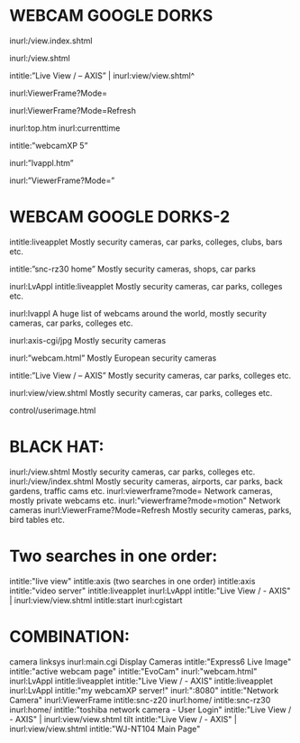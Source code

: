 # WEBCAM GOOGLE DORKS
 
inurl:/view.index.shtml
 
inurl:/view.shtml
 
intitle:”Live View / – AXIS” | inurl:view/view.shtml^
 
inurl:ViewerFrame?Mode=
 
inurl:ViewerFrame?Mode=Refresh

inurl:top.htm inurl:currenttime

intitle:”webcamXP 5”

inurl:”lvappl.htm”

inurl:”ViewerFrame?Mode=”

# WEBCAM GOOGLE DORKS-2

intitle:liveapplet Mostly security cameras, car parks, colleges, clubs, bars etc.

intitle:”snc-rz30 home” Mostly security cameras, shops, car parks

inurl:LvAppl intitle:liveapplet Mostly security cameras, car parks, colleges etc.

inurl:lvappl A huge list of webcams around the world, mostly security cameras, car parks, colleges
etc.

inurl:axis-cgi/jpg Mostly security cameras

inurl:”webcam.html” Mostly European security cameras

intitle:”Live View / – AXIS” Mostly security cameras, car parks, colleges etc.

inurl:view/view.shtml Mostly security cameras, car parks, colleges etc.

control/userimage.html

# BLACK HAT:
 
inurl:/view.shtml Mostly security cameras, car parks, colleges etc.
inurl:/view/index.shtml Mostly security cameras, airports, car parks, back gardens, traffic cams etc.
inurl:viewerframe?mode= Network cameras, mostly private webcams etc.
inurl:"viewerframe?mode=motion" Network cameras
inurl:ViewerFrame?Mode=Refresh Mostly security cameras, parks, bird tables etc.

# Two searches in one order:

intitle:"live view" intitle:axis (two searches in one order)
intitle:axis intitle:"video server"
intitle:liveapplet inurl:LvAppl
intitle:"Live View / - AXIS" | inurl:view/view.shtml
intitle:start inurl:cgistart

# COMBINATION:


camera linksys inurl:main.cgi
Display Cameras intitle:"Express6 Live Image"
intitle:"active webcam page"
intitle:"EvoCam" inurl:"webcam.html"
inurl:LvAppl intitle:liveapplet
intitle:"Live View / - AXIS"
intitle:liveapplet inurl:LvAppl
intitle:"my webcamXP server!" inurl:":8080"
intitle:"Network Camera" inurl:ViewerFrame
intitle:snc-z20 inurl:home/
intitle:snc-rz30 inurl:home/
intitle:"toshiba network camera - User Login"
intitle:"Live View / - AXIS" | inurl:view/view.shtml
tilt intitle:"Live View / - AXIS" | inurl:view/view.shtml
intitle:"WJ-NT104 Main Page"

